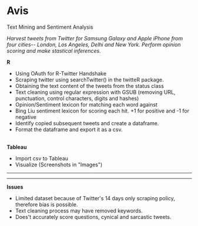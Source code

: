 # Avis
Text Mining and Sentiment Analysis

*Harvest tweets from Twitter for Samsung Galaxy and Apple iPhone from four cities-- London, Los Angeles, Delhi and New York. Perform opinion scoring and make stastical inferences.*

<strong> R </strong> <br>
<ul>
<li> Using OAuth for R-Twitter Handshake
<li> Scraping twitter using searchTwitter() in the twitteR package.
<li> Obtaining the text content of the tweets from the status class
<li> Text cleaning using regular expression with GSUB (removing URL, punctuation, control characters, digits and hashes)
<li> Opinion/Sentiment lexicon for matching each word against
<li> Bing Liu sentiment lexicon for scoring each hit. +1 for positive and -1 for negative
  <li> Identify copied subsequent tweets and create a dataframe.
<li> Format the dataframe and export it as a csv.
  </ul>
  
  
<br>
<strong> Tableau </strong> <br>
<ul>
<li> Import csv to Tableau
<li> Visualize (Screenshots in "Images")
</ul> 
  
  <hr>
  <hr>
 <strong> Issues </strong> <br>
  <ul>
<li> Limited dataset because of Twitter's 14 days only scraping policy, therefore bias is possible.
<li> Text cleaning process may have removed keywords.
  <li> Does't accurately score questions, cynical and sarcastic tweets.
</ul> 

